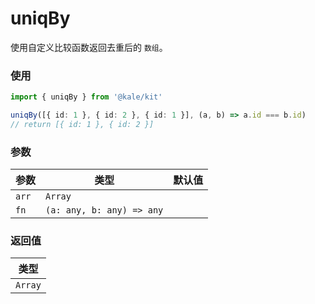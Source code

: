 # uniqBy

使用自定义比较函数返回去重后的 `数组`。

### 使用

```ts
import { uniqBy } from '@kale/kit'

uniqBy([{ id: 1 }, { id: 2 }, { id: 1 }], (a, b) => a.id === b.id)
// return [{ id: 1 }, { id: 2 }]
```

### 参数

| 参数  | 类型                      | 默认值 |
| ----- | ------------------------- | ------ |
| `arr` | `Array`                   |        |
| `fn`  | `(a: any, b: any) => any` |        |

### 返回值

| 类型    |
| ------- |
| `Array` |
